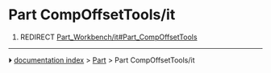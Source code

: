 # Part CompOffsetTools/it
1.  REDIRECT [Part_Workbench/it#Part_CompOffsetTools](Part_Workbench/it#Part_CompOffsetTools.md)



---
⏵ [documentation index](../README.md) > [Part](Part_Workbench.md) > Part CompOffsetTools/it
